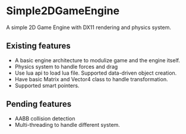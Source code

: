 # Simple2DGameEngine
A simple 2D Game Engine with DX11 rendering and physics system.

## Existing features
- A basic engine architecture to modulize game and the engine itself.
- Physics system to handle forces and drag
- Use lua api to load lua file. Supported data-driven object creation.
- Have basic Matrix and Vector4 class to handle transformation.
- Supported smart pointers.

## Pending features
- AABB collision detection
- Multi-threading to handle different system.
